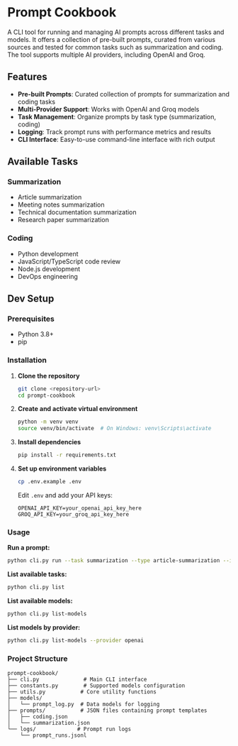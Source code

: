 # Prompt Cookbook

A CLI tool for running and managing AI prompts across different tasks and models. It offers a collection of pre-built prompts, curated from various sources and tested for common tasks such as summarization and coding. The tool supports multiple AI providers, including OpenAI and Groq.

## Features

- **Pre-built Prompts**: Curated collection of prompts for summarization and coding tasks
- **Multi-Provider Support**: Works with OpenAI and Groq models
- **Task Management**: Organize prompts by task type (summarization, coding)
- **Logging**: Track prompt runs with performance metrics and results
- **CLI Interface**: Easy-to-use command-line interface with rich output

## Available Tasks

### Summarization
- Article summarization
- Meeting notes summarization  
- Technical documentation summarization
- Research paper summarization

### Coding
- Python development
- JavaScript/TypeScript code review
- Node.js development
- DevOps engineering

## Dev Setup

### Prerequisites
- Python 3.8+
- pip

### Installation

1. **Clone the repository**
   ```bash
   git clone <repository-url>
   cd prompt-cookbook
   ```

2. **Create and activate virtual environment**
   ```bash
   python -m venv venv
   source venv/bin/activate  # On Windows: venv\Scripts\activate
   ```

3. **Install dependencies**
   ```bash
   pip install -r requirements.txt
   ```

4. **Set up environment variables**
   ```bash
   cp .env.example .env
   ```
   
   Edit `.env` and add your API keys:
   ```
   OPENAI_API_KEY=your_openai_api_key_here
   GROQ_API_KEY=your_groq_api_key_here
   ```

### Usage

**Run a prompt:**
```bash
python cli.py run --task summarization --type article-summarization --input "Your text here" --model gpt-4o
```

**List available tasks:**
```bash
python cli.py list
```

**List available models:**
```bash
python cli.py list-models
```

**List models by provider:**
```bash
python cli.py list-models --provider openai
```

### Project Structure

```
prompt-cookbook/
├── cli.py              # Main CLI interface
├── constants.py        # Supported models configuration
├── utils.py           # Core utility functions
├── models/
│   └── prompt_log.py  # Data models for logging
├── prompts/           # JSON files containing prompt templates
│   ├── coding.json
│   └── summarization.json
└── logs/             # Prompt run logs
    └── prompt_runs.jsonl
```
